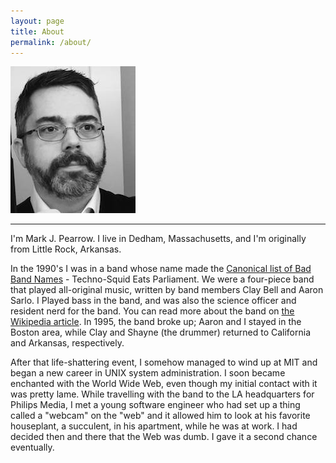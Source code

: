 ```yaml
---
layout: page
title: About
permalink: /about/
---
```


![A mug shot of MJP.](assets/mjp.jpg)

***

I'm Mark J. Pearrow. I live in Dedham, Massachusetts, and I'm originally from Little Rock, Arkansas. 

In the 1990's I was in a band whose name made the [Canonical list of Bad Band Names][clbbn] - Techno-Squid Eats Parliament.
We were a four-piece band that played all-original music, written by band members Clay Bell and Aaron Sarlo. I 
Played bass in the band, and was also the science officer and resident nerd for the band. You can read more 
about the band on [the Wikipedia article][wikipedia]. In 1995, the band broke up;  Aaron and I stayed in
the Boston area, while Clay and Shayne (the drummer) returned to California and Arkansas, respectively.

After that life-shattering event, I somehow managed to wind up at MIT and began a new career in UNIX system administration.
I soon became enchanted with the World Wide Web, even though my initial contact with it was pretty lame. While travelling
with the band to the LA headquarters for Philips Media, I met a young software engineer who had set up a thing called a 
"webcam" on the "web" and it allowed him to look at his favorite houseplant, a succulent, in his apartment, while he was at work.
I had decided then and there that the Web was dumb. I gave it a second chance eventually.




[clbbn]: http://brightlightsfilm.com/weirdbandnames/#t
[wikipedia]: https://en.wikipedia.org/wiki/Techno-Squid_Eats_Parliament